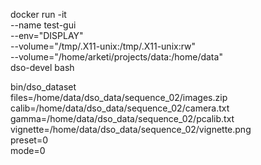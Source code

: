 docker run -it \
	--name test-gui \
	--env="DISPLAY" \
	--volume="/tmp/.X11-unix:/tmp/.X11-unix:rw" \
    --volume="/home/arketi/projects/data:/home/data" \
	dso-devel bash


bin/dso_dataset \
files=/home/data/dso_data/sequence_02/images.zip \
calib=/home/data/dso_data/sequence_02/camera.txt \
gamma=/home/data/dso_data/sequence_02/pcalib.txt \
vignette=/home/data/dso_data/sequence_02/vignette.png \
preset=0 \
mode=0